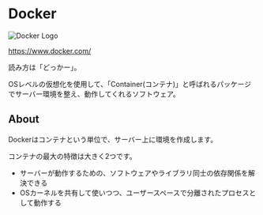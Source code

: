 # Docker
![Docker Logo](./horizontal-logo-monochromatic-white.png)

https://www.docker.com/

読み方は「どっかー」。

OSレベルの仮想化を使用して、「Container(コンテナ)」と呼ばれるパッケージでサーバー環境を整え、動作してくれるソフトウェア。


## About
Dockerはコンテナという単位で、サーバー上に環境を作成します。

コンテナの最大の特徴は大きく2つです。

- サーバーが動作するための、ソフトウェアやライブラリ同士の依存関係を解決できる
- OSカーネルを共有して使いつつ、ユーザースペースで分離されたプロセスとして動作する
